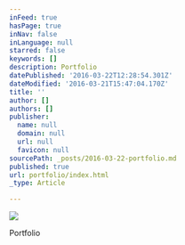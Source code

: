 ```yaml
---
inFeed: true
hasPage: true
inNav: false
inLanguage: null
starred: false
keywords: []
description: Portfolio
datePublished: '2016-03-22T12:28:54.301Z'
dateModified: '2016-03-21T15:47:04.170Z'
title: ''
author: []
authors: []
publisher:
  name: null
  domain: null
  url: null
  favicon: null
sourcePath: _posts/2016-03-22-portfolio.md
published: true
url: portfolio/index.html
_type: Article

---
```

![](https://the-grid-user-content.s3-us-west-2.amazonaws.com/87cae62a-3f6b-4632-a90c-ac16e00179e4.png)

Portfolio
